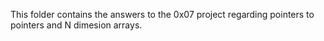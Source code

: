 This folder contains the answers to the 0x07 project regarding pointers to pointers and N dimesion arrays.